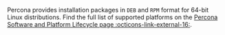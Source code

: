 Percona provides installation packages in `DEB` and `RPM` format for 64-bit Linux distributions. Find the full list of supported platforms on the [Percona Software and Platform Lifecycle page :octicons-link-external-16:](httpss://www.percona.com/services/policies/percona-software-support-lifecycle#pgsql).
